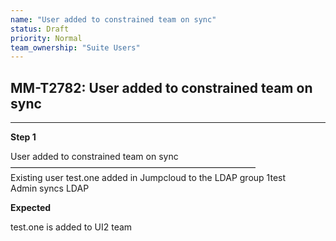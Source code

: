```yaml
---
name: "User added to constrained team on sync"
status: Draft
priority: Normal
team_ownership: "Suite Users"
---
```


## MM-T2782: User added to constrained team on sync

---

**Step 1**

User added to constrained team on sync\
————————————————————————————\
Existing user test.one added in Jumpcloud to the LDAP group 1test\
Admin syncs LDAP

**Expected**

test.one is added to UI2 team
